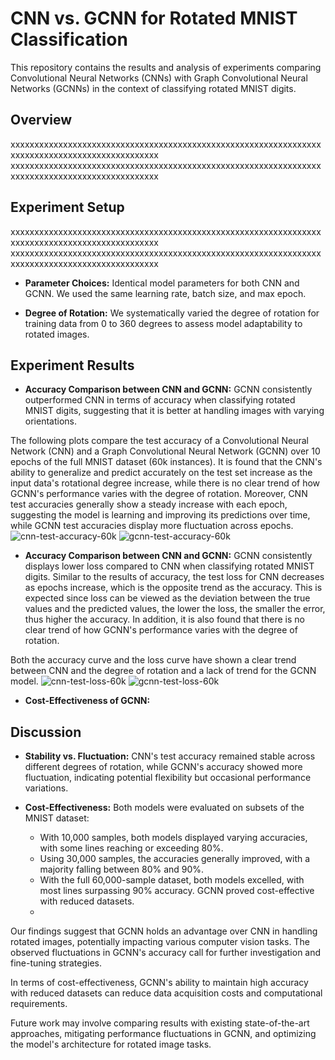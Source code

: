 # CNN vs. GCNN for Rotated MNIST Classification

This repository contains the results and analysis of experiments comparing Convolutional Neural Networks (CNNs) with Graph Convolutional Neural Networks (GCNNs) in the context of classifying rotated MNIST digits.
## Overview
xxxxxxxxxxxxxxxxxxxxxxxxxxxxxxxxxxxxxxxxxxxxxxxxxxxxxxxxxxxxxxxxxxxxxxxxxxxxxxxxxxxxxxxxxxxxxxxx
xxxxxxxxxxxxxxxxxxxxxxxxxxxxxxxxxxxxxxxxxxxxxxxxxxxxxxxxxxxxxxxxxxxxxxxxxxxxxxxxxxxxxxxxxxxxxxxx
## Experiment Setup
xxxxxxxxxxxxxxxxxxxxxxxxxxxxxxxxxxxxxxxxxxxxxxxxxxxxxxxxxxxxxxxxxxxxxxxxxxxxxxxxxxxxxxxxxxxxxxxx
xxxxxxxxxxxxxxxxxxxxxxxxxxxxxxxxxxxxxxxxxxxxxxxxxxxxxxxxxxxxxxxxxxxxxxxxxxxxxxxxxxxxxxxxxxxxxxxx
- **Parameter Choices:** Identical model parameters for both CNN and GCNN. We used the same learning rate, batch size, and max epoch.

- **Degree of Rotation:** We systematically varied the degree of rotation for training data from 0 to 360 degrees to assess model adaptability to rotated images.


## Experiment Results

- **Accuracy Comparison between CNN and GCNN:** GCNN consistently outperformed CNN in terms of accuracy when classifying rotated MNIST digits, suggesting that it is better at handling images with varying orientations.

The following plots compare the test accuracy of a Convolutional Neural Network (CNN) and a Graph Convolutional Neural Network (GCNN) over 10 epochs of the full MNIST dataset (60k instances). It is found that the CNN's ability to generalize and predict accurately on the test set increase as the input data's rotational degree increase, while there is no clear trend of how GCNN's performance varies with the degree of rotation. Moreover, CNN test accuracies generally show a steady increase with each epoch,  suggesting the model is learning and improving its predictions over time, while GCNN test accuracies display more fluctuation across epochs. 
![cnn-test-accuracy-60k](https://github.com/janeyziqinglin/equivariant_neural_network/assets/105125897/4d30b121-7331-4320-a1ff-37ebbec80e20)
![gcnn-test-accuracy-60k](https://github.com/janeyziqinglin/equivariant_neural_network/assets/105125897/5afd8234-44fe-4aea-ae95-06f223db8c1c)

- **Accuracy Comparison between CNN and GCNN:** GCNN consistently displays lower loss compared to CNN when classifying rotated MNIST digits. Similar to the results of accuracy, the test loss for CNN decreases as epochs increase, which is the opposite trend as the accuracy. This is expected since loss can be viewed as the deviation between the true values and the predicted values, the lower the loss, the smaller the error, thus higher the accuracy. In addition, it is also found that there is no clear trend of how GCNN's performance varies with the degree of rotation.

Both the accuracy curve and the loss curve have shown a clear trend between CNN and the degree of rotation and a lack of trend for the GCNN model. 
![cnn-test-loss-60k](https://github.com/janeyziqinglin/equivariant_neural_network/assets/105125897/1ddb34aa-8d74-4cb2-9aab-ff01cf0f8bc8)
![gcnn-test-loss-60k](https://github.com/janeyziqinglin/equivariant_neural_network/assets/105125897/ca0f8c32-6bc7-4040-be5c-6d09bcf247da)


- **Cost-Effectiveness of GCNN:** 


## Discussion
- **Stability vs. Fluctuation:** CNN's test accuracy remained stable across different degrees of rotation, while GCNN's accuracy showed more fluctuation, indicating potential flexibility but occasional performance variations.

- **Cost-Effectiveness:** Both models were evaluated on subsets of the MNIST dataset:
  - With 10,000 samples, both models displayed varying accuracies, with some lines reaching or exceeding 80%.
  - Using 30,000 samples, the accuracies generally improved, with a majority falling between 80% and 90%.
  - With the full 60,000-sample dataset, both models excelled, with most lines surpassing 90% accuracy. GCNN proved cost-effective with reduced datasets.
  - 
Our findings suggest that GCNN holds an advantage over CNN in handling rotated images, potentially impacting various computer vision tasks. The observed fluctuations in GCNN's accuracy call for further investigation and fine-tuning strategies.

In terms of cost-effectiveness, GCNN's ability to maintain high accuracy with reduced datasets can reduce data acquisition costs and computational requirements.

Future work may involve comparing results with existing state-of-the-art approaches, mitigating performance fluctuations in GCNN, and optimizing the model's architecture for rotated image tasks.



